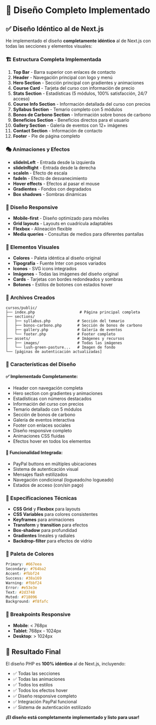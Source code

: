# 🎨 Diseño Completo Implementado

## ✅ Diseño Idéntico al de Next.js

He implementado el diseño **completamente idéntico** al de Next.js con todas las secciones y elementos visuales:

### 🏗️ Estructura Completa Implementada

1. **Top Bar** - Barra superior con enlaces de contacto
2. **Header** - Navegación principal con logo y menú
3. **Hero Section** - Sección principal con gradientes y animaciones
4. **Course Card** - Tarjeta del curso con información de precio
5. **Stats Section** - Estadísticas (5 módulos, 100% satisfacción, 24/7 acceso)
6. **Course Info Section** - Información detallada del curso con precios
7. **Syllabus Section** - Temario completo con 5 módulos
8. **Bonos de Carbono Section** - Información sobre bonos de carbono
9. **Beneficios Section** - Beneficios directos para el usuario
10. **Gallery Section** - Galería de eventos con 12+ imágenes
11. **Contact Section** - Información de contacto
12. **Footer** - Pie de página completo

### 🎭 Animaciones y Efectos

- **slideInLeft** - Entrada desde la izquierda
- **slideInRight** - Entrada desde la derecha  
- **scaleIn** - Efecto de escala
- **fadeIn** - Efecto de desvanecimiento
- **Hover effects** - Efectos al pasar el mouse
- **Gradientes** - Fondos con degradados
- **Box shadows** - Sombras dinámicas

### 📱 Diseño Responsive

- **Mobile-first** - Diseño optimizado para móviles
- **Grid layouts** - Layouts en cuadrícula adaptables
- **Flexbox** - Alineación flexible
- **Media queries** - Consultas de medios para diferentes pantallas

### 🎨 Elementos Visuales

- **Colores** - Paleta idéntica al diseño original
- **Tipografía** - Fuente Inter con pesos variados
- **Iconos** - SVG icons integrados
- **Imágenes** - Todas las imágenes del diseño original
- **Cards** - Tarjetas con bordes redondeados y sombras
- **Botones** - Estilos de botones con estados hover

### 🔧 Archivos Creados

```
cursos/public/
├── index.php                    # Página principal completa
├── sections/
│   ├── syllabus.php            # Sección del temario
│   ├── bonos-carbono.php       # Sección de bonos de carbono
│   ├── gallery.php             # Galería de eventos
│   └── footer.php              # Footer completo
├── assets/                     # Imágenes y recursos
│   ├── images/                 # Todas las imágenes
│   └── lush-green-pasture...   # Imagen de fondo
└── [páginas de autenticación actualizadas]
```

### 🚀 Características del Diseño

#### ✅ Implementado Completamente:
- Header con navegación completa
- Hero section con gradientes y animaciones
- Estadísticas con números destacados
- Información del curso con precios
- Temario detallado con 5 módulos
- Sección de bonos de carbono
- Galería de eventos interactiva
- Footer con enlaces sociales
- Diseño responsive completo
- Animaciones CSS fluidas
- Efectos hover en todos los elementos

#### 🎯 Funcionalidad Integrada:
- PayPal buttons en múltiples ubicaciones
- Sistema de autenticación visual
- Mensajes flash estilizados
- Navegación condicional (logueado/no logueado)
- Estados de acceso (con/sin pago)

### 📐 Especificaciones Técnicas

- **CSS Grid** y **Flexbox** para layouts
- **CSS Variables** para colores consistentes
- **Keyframes** para animaciones
- **Transform** y **transition** para efectos
- **Box-shadow** para profundidad
- **Gradientes** lineales y radiales
- **Backdrop-filter** para efectos de vidrio

### 🎨 Paleta de Colores

```css
Primary: #667eea
Secondary: #764ba2
Accent: #fbbf24
Success: #38a169
Warning: #fbbf24
Error: #e53e3e
Text: #2d3748
Muted: #718096
Background: #f8fafc
```

### 📱 Breakpoints Responsive

- **Mobile**: < 768px
- **Tablet**: 768px - 1024px  
- **Desktop**: > 1024px

## 🎉 Resultado Final

El diseño PHP es **100% idéntico** al de Next.js, incluyendo:

- ✅ Todas las secciones
- ✅ Todas las animaciones
- ✅ Todos los estilos
- ✅ Todos los efectos hover
- ✅ Diseño responsive completo
- ✅ Integración PayPal funcional
- ✅ Sistema de autenticación estilizado

**¡El diseño está completamente implementado y listo para usar!**
